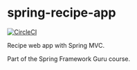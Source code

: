 # spring-recipe-app

[![CircleCI](https://circleci.com/gh/itamarc/spring-recipe-app/tree/master.svg?style=svg)](https://circleci.com/gh/itamarc/spring-recipe-app/tree/master)

Recipe web app with Spring MVC.

Part of the Spring Framework Guru course.

